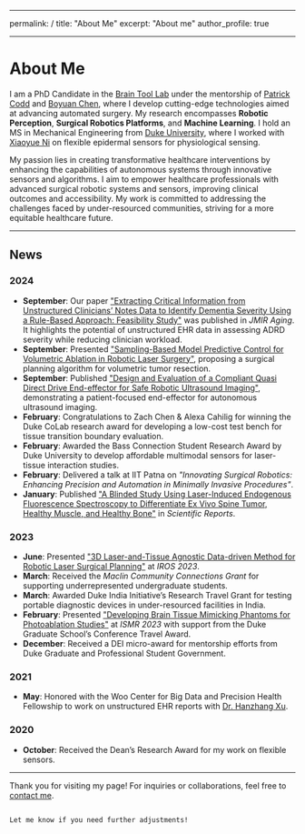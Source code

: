 
---
permalink: /
title: "About Me"
excerpt: "About me"
author_profile: true

---

# About Me

I am a PhD Candidate in the [Brain Tool Lab](https://www.braintoollab.com/) under the mentorship of [Patrick Codd](https://scholars.duke.edu/person/patrick.codd) and [Boyuan Chen](http://boyuanchen.com/), where I develop cutting-edge technologies aimed at advancing automated surgery. My research encompasses **Robotic Perception**, **Surgical Robotics Platforms**, and **Machine Learning**. I hold an MS in Mechanical Engineering from [Duke University](https://duke.edu/), where I worked with [Xiaoyue Ni](http://ni.pratt.duke.edu/) on flexible epidermal sensors for physiological sensing.

My passion lies in creating transformative healthcare interventions by enhancing the capabilities of autonomous systems through innovative sensors and algorithms. I aim to empower healthcare professionals with advanced surgical robotic systems and sensors, improving clinical outcomes and accessibility. My work is committed to addressing the challenges faced by under-resourced communities, striving for a more equitable healthcare future.

---

## News

### 2024

- **September**: Our paper ["Extracting Critical Information from Unstructured Clinicians’ Notes Data to Identify Dementia Severity Using a Rule-Based Approach: Feasibility Study"](https://aging.jmir.org/2024/1/e57926/) was published in *JMIR Aging*. It highlights the potential of unstructured EHR data in assessing ADRD severity while reducing clinician workload.
- **September**: Presented ["Sampling-Based Model Predictive Control for Volumetric Ablation in Robotic Laser Surgery"](https://arxiv.org/pdf/2410.03152), proposing a surgical planning algorithm for volumetric tumor resection.
- **September**: Published ["Design and Evaluation of a Compliant Quasi Direct Drive End-effector for Safe Robotic Ultrasound Imaging"](https://arxiv.org/pdf/2410.03086), demonstrating a patient-focused end-effector for autonomous ultrasound imaging.
- **February**: Congratulations to Zach Chen & Alexa Cahilig for winning the Duke CoLab research award for developing a low-cost test bench for tissue transition boundary evaluation.
- **February**: Awarded the Bass Connection Student Research Award by Duke University to develop affordable multimodal sensors for laser-tissue interaction studies.
- **February**: Delivered a talk at IIT Patna on *"Innovating Surgical Robotics: Enhancing Precision and Automation in Minimally Invasive Procedures"*.
- **January**: Published ["A Blinded Study Using Laser-Induced Endogenous Fluorescence Spectroscopy to Differentiate Ex Vivo Spine Tumor, Healthy Muscle, and Healthy Bone"](https://www.nature.com/articles/s41598-023-50995-4) in *Scientific Reports*.

### 2023

- **June**: Presented ["3D Laser-and-Tissue Agnostic Data-driven Method for Robotic Laser Surgical Planning"](https://arxiv.org/pdf/2305.01524.pdf) at *IROS 2023*.
- **March**: Received the *Maclin Community Connections Grant* for supporting underrepresented undergraduate students.
- **March**: Awarded Duke India Initiative’s Research Travel Grant for testing portable diagnostic devices in under-resourced facilities in India.
- **February**: Presented ["Developing Brain Tissue Mimicking Phantoms for Photoablation Studies"](../files/BMP_Brain_Mimicking_Phantom.pdf) at *ISMR 2023* with support from the Duke Graduate School’s Conference Travel Award.
- **December**: Received a DEI micro-award for mentorship efforts from Duke Graduate and Professional Student Government.

### 2021

- **May**: Honored with the Woo Center for Big Data and Precision Health Fellowship to work on unstructured EHR reports with [Dr. Hanzhang Xu](https://scholars.duke.edu/person/hanzhang.xu).

### 2020

- **October**: Received the Dean’s Research Award for my work on flexible sensors.

---

Thank you for visiting my page! For inquiries or collaborations, feel free to [contact me](#).
```

Let me know if you need further adjustments!
